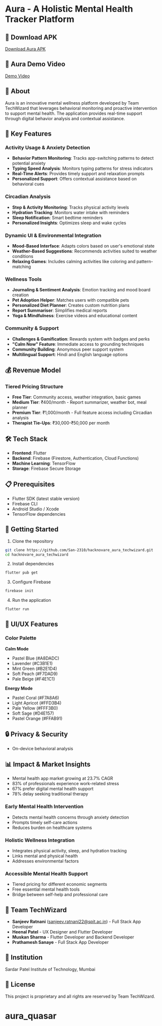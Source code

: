 # Aura - A Holistic Mental Health Tracker Platform

## 📱 Download APK

[Download Aura APK](https://drive.google.com/file/d/1cWAJCbGZkpQCG-nIL0bSqtWnENFmR5PB/view?usp=sharing)

## 📱 Aura Demo Video

[Demo Video](https://drive.google.com/file/d/1V3o6ovfTVLAOAa9DlQHoXjTgUHcF4ybB/view?usp=share_link)

## 🎯 About

Aura is an innovative mental wellness platform developed by Team TechWizard that leverages behavioral monitoring and proactive intervention to support mental health. The application provides real-time support through digital behavior analysis and contextual assistance.

## 🌟 Key Features

### Activity Usage & Anxiety Detection

- **Behavior Pattern Monitoring**: Tracks app-switching patterns to detect potential anxiety
- **Typing Speed Analysis**: Monitors typing patterns for stress indicators
- **Real-Time Alerts**: Provides timely support and relaxation prompts
- **Personalized Support**: Offers contextual assistance based on behavioral cues

### Circadian Analysis

- **Step & Activity Monitoring**: Tracks physical activity levels
- **Hydration Tracking**: Monitors water intake with reminders
- **Sleep Notification**: Smart bedtime reminders
- **Personalized Insights**: Optimizes sleep and wake cycles

### Dynamic UI & Environmental Integration

- **Mood-Based Interface**: Adapts colors based on user's emotional state
- **Weather-Based Suggestions**: Recommends activities suited to weather conditions
- **Relaxing Games**: Includes calming activities like coloring and pattern-matching

### Wellness Tools

- **Journaling & Sentiment Analysis**: Emotion tracking and mood board creation
- **Pet Adoption Helper**: Matches users with compatible pets
- **Personalized Diet Planner**: Creates custom nutrition plans
- **Report Summariser**: Simplifies medical reports
- **Yoga & Mindfulness**: Exercise videos and educational content

### Community & Support

- **Challenges & Gamification**: Rewards system with badges and perks
- **"Calm Now" Feature**: Immediate access to grounding techniques
- **Community Building**: Anonymous peer support system
- **Multilingual Support**: Hindi and English language options

## 💰 Revenue Model

### Tiered Pricing Structure

- **Free Tier**: Community access, weather integration, basic games
- **Medium Tier**: ₹400/month - Report summarizer, weather bot, meal planner
- **Premium Tier**: ₹1,000/month - Full feature access including Circadian analysis
- **Therapist Tie-Ups**: ₹30,000-₹50,000 per month

## 🛠️ Tech Stack

- **Frontend**: Flutter
- **Backend**: Firebase (Firestore, Authentication, Cloud Functions)
- **Machine Learning**: TensorFlow
- **Storage**: Firebase Secure Storage

## 📋 Prerequisites

- Flutter SDK (latest stable version)
- Firebase CLI
- Android Studio / Xcode
- TensorFlow dependencies

## 🚀 Getting Started

1. Clone the repository

```bash
git clone https://github.com/San-2310/hacknovare_aura_techwizard.git
cd hacknovare_aura_techwizard
```

2. Install dependencies

```bash
flutter pub get
```

3. Configure Firebase

```bash
firebase init
```

4. Run the application

```bash
flutter run
```

## 🎨 UI/UX Features

### Color Palette

**Calm Mode**

- Pastel Blue (#A8DADC)
- Lavender (#C3B1E1)
- Mint Green (#B2E1D4)
- Soft Peach (#F7DAD9)
- Pale Beige (#F4E1C1)

**Energy Mode**

- Pastel Coral (#F7A8A6)
- Light Apricot (#FFD3B4)
- Pale Yellow (#FFF3B0)
- Soft Sage (#D4E157)
- Pastel Orange (#FFAB91)

## 🔒 Privacy & Security

- On-device behavioral analysis

## 📊 Impact & Market Insights

- Mental health app market growing at 23.7% CAGR
- 83% of professionals experience work-related stress
- 67% prefer digital mental health support
- 78% delay seeking traditional therapy

### Early Mental Health Intervention

- Detects mental health concerns through anxiety detection
- Prompts timely self-care actions
- Reduces burden on healthcare systems

### Holistic Wellness Integration

- Integrates physical activity, sleep, and hydration tracking
- Links mental and physical health
- Addresses environmental factors

### Accessible Mental Health Support

- Tiered pricing for different economic segments
- Free essential mental health tools
- Bridge between self-help and professional care

## 👥 Team TechWizard

- **Sanjeev Ratnani** (sanjeev.ratnani22@spit.ac.in) - Full Stack App Developer
- **Heenal Patel** - UX Designer and Flutter Developer
- **Muskan Sharma** - Flutter Developer and Backend Developer
- **Prathamesh Sanaye** - Full Stack App Developer

## 🏫 Institution

Sardar Patel Institute of Technology, Mumbai

## 📝 License

This project is proprietary and all rights are reserved by Team TechWizard.
# aura_quasar
